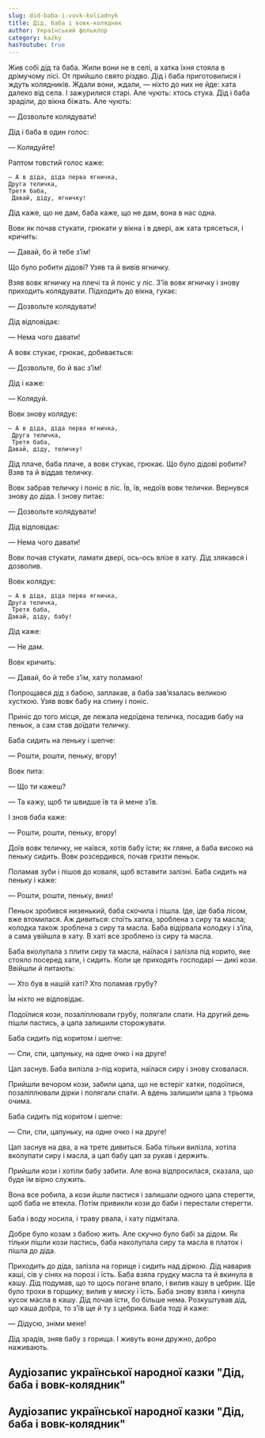 ```yaml
---
slug: did-baba-i-vovk-koliadnyk
title: Дід, баба і вовк-колядник
author: Український фольклор
category: kazky
hasYoutube: true
---
```

Жив собі дід та баба. Жили вони не в селі, а хатка їхня стояла в дрімучому лісі. От прийшло свято різдво. Дід і баба приготовилися і ждуть колядників. Ждали вони, ждали, — ніхто до них не йде: хата далеко від села. І зажурилися старі. Але чують: хтось стука. Дід і баба зраділи, до вікна біжать. Але чують:

— Дозвольте колядувати!

Дід і баба в один голос:

— Колядуйте!

Раптом товстий голос каже:

```
— А в діда, діда перва ягничка, 
Друга теличка, 
Третя баба,
 Давай, діду, ягничку!
```

Дід каже, що не дам, баба каже, що не дам, вона в нас одна.

Вовк як почав стукати, грюкати у вікна і в двері, аж хата трясеться, і кричить:

— Давай, бо й тебе з’їм!

Що було робити дідові? Узяв та й вивів ягничку.

Взяв вовк ягничку на плечі та й поніс у ліс. З’їв вовк ягничку і знову приходить колядувати. Підходить до вікна, гукає:

— Дозвольте колядувати!

Дід відповідає:

— Нема чого давати!

А вовк стукає, грюкає, добивається:

— Дозвольте, бо й вас з’їм!

Дід і каже:

— Колядуй.

Вовк знову колядує:

```
— А в діда, діда перва ягничка,
 Друга теличка,
 Третя баба, 
Давай, діду, теличку!
```

Дід плаче, баба плаче, а вовк стукає, грюкає. Що було дідові робити? Взяв та й віддав теличку.

Вовк забрав теличку і поніс в ліс. Їв, їв, недоїв вовк телички. Вернувся знову до діда. І знову питає:

— Дозвольте колядувати!

Дід відповідає:

— Нема чого давати!

Вовк почав стукати, ламати двері, ось-ось влізе в хату. Дід злякався і дозволив.

Вовк колядує:

```
— А в діда, діда перва ягничка, 
Друга теличка,
 Третя баба, 
Давай, діду, бабу!
```

Дід каже:

— Не дам.

Вовк кричить:

— Давай, бо й тебе з’їм, хату поламаю!

Попрощався дід з бабою, заплакав, а баба зав’язалась великою хусткою. Узяв вовк бабу на спину і поніс.

Приніс до того місця, де лежала недоїдена теличка, посадив бабу на пеньок, а сам став доїдати теличку.

Баба сидить на пеньку і шепче:

— Рошти, рошти, пеньку, вгору!

Вовк пита:

— Що ти кажеш?

— Та кажу, щоб ти швидше їв та й мене з’їв.

І знов баба каже:

— Рошти, рошти, пеньку, вгору!

Доїв вовк теличку, не наївся, хотів бабу їсти; як гляне, а баба високо на пеньку сидить. Вовк розсердився, почав гризти пеньок.

Поламав зуби і пішов до коваля, щоб вставити залізні. Баба сидить на пеньку і каже:

— Рошти, рошти, пеньку, вниз!

Пеньок зробився низенький, баба скочила і пішла. Іде, іде баба лісом, вже втомилася. Аж дивиться: стоїть хатка, зроблена з сиру та масла; колодка також зроблена з сиру та масла. Баба відірвала колодку і з’їла, а сама увійшла в хату. В хаті все зроблено із сиру та масла.

Баба вколупала з плити сиру та масла, наїлася і залізла під корито, яке стояло посеред хати, і сидить. Коли це приходять господарі — дикі кози. Ввійшли й питають:

— Хто був в нашій хаті? Хто поламав грубу?

Їм ніхто не відповідає.

Подоїлися кози, позаліплювали грубу, полягали спати. На другий день пішли пастись, а цапа залишили сторожувати.

Баба сидить під коритом і шепче:

— Спи, спи, цапуньку, на одне очко і на друге!

Цап заснув. Баба вилізла з-під корита, наїлася сиру і знову сховалася.

Прийшли вечором кози, забили цапа, що не встеріг хатки, подоїлися, позаліплювали дірки і полягали спати. А вдень залишили цапа з трьома очима.

Баба сидить під коритом і шепче:

— Спи, спи, цапуньку, на одне очко і на друге!

Цап заснув на два, а на третє дивиться. Баба тільки вилізла, хотіла вколупати сиру і масла, а цап бабу цап за рукав і держить.

Прийшли кози і хотіли бабу забити. Але вона відпросилася, сказала, що буде їм вірно служить.

Вона все робила, а кози йшли пастися і залишали одного цапа стерегти, щоб баба не втекла. Потім привикли кози до баби і перестали стерегти.

Баба і воду носила, і траву рвала, і хату підмітала.

Добре було козам з бабою жить. Але скучно було бабі за дідом. Як тільки пішли кози пастись, баба наколупала сиру та масла в платок і пішла до діда.

Приходить до діда, залізла на горище і сидить над діркою. Дід наварив каші, сів у сінях на порозі і їсть. Баба взяла грудку масла та й вкинула в кашу. Дід подумав, що то щось погане впало, і вилив кашу в цебрик. Ще було трохи в горщику; вилив у миску і їсть. Баба знову взяла і кинула кусок масла в кашу. Дід почав їсти, бо більше нема. Розкуштував дід, що каша добра, то з’їв ще й ту з цебрика. Баба тоді й каже:

— Дідусю, зніми мене!

Дід зрадів, зняв бабу з горища. І живуть вони дружно, добро наживають.

## Аудіозапис української народної казки "Дід, баба і вовк-колядник"

<YoutubeIframe id="rWfRgsIFbes" className="md:w-4/5" />

## Аудіозапис української народної казки "Дід, баба і вовк-колядник"

<YoutubeIframe id="kVjD1IAb_fQ" className="md:w-4/5" />
